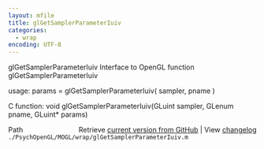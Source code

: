 ```yaml
---
layout: mfile
title: glGetSamplerParameterIuiv
categories:
  - wrap
encoding: UTF-8
---
```


glGetSamplerParameterIuiv  Interface to OpenGL function glGetSamplerParameterIuiv

usage:  params = glGetSamplerParameterIuiv( sampler, pname )

C function:  void glGetSamplerParameterIuiv(GLuint sampler, GLenum pname, GLuint\* params)


<div class="code_header" style="text-align:right;">
  <span style="float:left;">Path&nbsp;&nbsp;</span> <span class="counter">Retrieve <a href=
  "https://raw.github.com/Psychtoolbox-3/Psychtoolbox-3/beta/./PsychOpenGL/MOGL/wrap/glGetSamplerParameterIuiv.m">current version from GitHub</a> | View <a href=
  "https://github.com/Psychtoolbox-3/Psychtoolbox-3/commits/beta/./PsychOpenGL/MOGL/wrap/glGetSamplerParameterIuiv.m">changelog</a></span>
</div>
<div class="code">
  <code>./PsychOpenGL/MOGL/wrap/glGetSamplerParameterIuiv.m</code>
</div>
